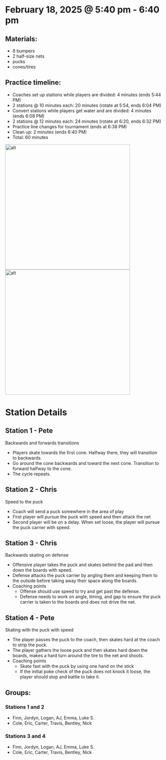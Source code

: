 # February 18, 2025 @ 5:40 pm - 6:40 pm

## Materials:
- 8 bumpers
- 2 half-size nets
- pucks
- cones/tires

## Practice timeline:
- Coaches set up stations while players are divided: 4 minutes (ends 5:44 PM)
- 2 stations @ 10 minutes each: 20 minutes (rotate at 5:54, ends 6:04 PM)
- Convert stations while players get water and are divided: 4 minutes (ends 6:08 PM)
- 2 stations @ 12 minutes each: 24 minutes (rotate at 6:20, ends 6:32 PM)
- Practice line changes for tournament (ends at 6:38 PM)
- Clean up: 2 minutes (ends 6:40 PM)
- Total: 60 minutes

<img src="https://github.com/salter14/hockey/blob/main/drill_diagrams/Practice_layout_202502018_pt1-2.png" alt="alt" width="400px"> <img src="https://github.com/salter14/hockey/blob/main/drill_diagrams/Practice_layout_202502018_pt2.png" alt="alt" width="400px">

# Station Details

## Station 1 - Pete
Backwards and forwards transitions
- Players skate towards the first cone. Halfway there, they will transition to backwards.
- Go around the cone backwards and toward the next cone. Transition to forward halfway to the cone.
- The cycle repeats.

## Station 2 - Chris
Speed to the puck
- Coach will send a puck somewhere in the area of play
- First player will pursue the puck with speed and then attack the net
- Second player will be on a delay. When set loose, the player will pursue the puck carrier with speed.

## Station 3 - Chris
Backwards skating on defense
- Offensive player takes the puck and skates behind the pad and then down the boards with speed.
- Defense attacks the puck carrier by angling them and keeping them to the outside before taking away their space along the boards.
- Coaching points
    - Offense should use speed to try and get past the defense.
    - Defense needs to work on angle, timing, and gap to ensure the puck carrier is taken to the boards and does not drive the net.

## Station 4 - Pete
Skating with the puck with speed
- The player passes the puck to the coach, then skates hard at the coach to strip the puck.
- The player gathers the loose puck and then skates hard down the boards, makes a hard turn around the tire to the net and shoots.
- Coaching points
  - Skate fast with the puck by using one hand on the stick
  - If the initial poke check of the puck does not knock it loose, the player should stop and battle to take it.

## Groups:
### Stations 1 and 2
- Finn, Jordyn, Logan, AJ, Emma, Luke S.
- Cole, Eric, Carter, Travis, Bentley, Nick

### Stations 3 and 4
- Finn, Jordyn, Logan, AJ, Emma, Luke S.
- Cole, Eric, Carter, Travis, Bentley, Nick

